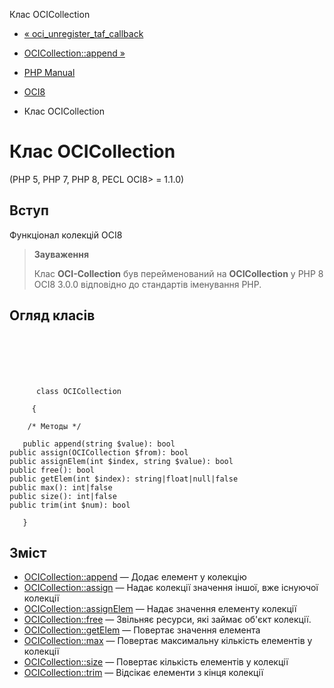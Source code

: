 Клас OCICollection

-   [« oci\_unregister\_taf\_callback](function.oci-unregister-taf-callback.html)
    
-   [OCICollection::append »](ocicollection.append.html)
    
-   [PHP Manual](index.html)
    
-   [OCI8](book.oci8.html)
    
-   Клас OCICollection
    

# Клас OCICollection

(PHP 5, PHP 7, PHP 8, PECL OCI8> = 1.1.0)

## Вступ

Функціонал колекцій OCI8

> **Зауваження**
> 
> Клас **OCI-Collection** був перейменований на **OCICollection** у PHP 8 OCI8 3.0.0 відповідно до стандартів іменування PHP.

## Огляд класів

```classsynopsis

     
    

    
     
      class OCICollection
     
     {

    /* Методы */
    
   public append(string $value): bool
public assign(OCICollection $from): bool
public assignElem(int $index, string $value): bool
public free(): bool
public getElem(int $index): string|float|null|false
public max(): int|false
public size(): int|false
public trim(int $num): bool

   }
```

## Зміст

-   [OCICollection::append](ocicollection.append.html) — Додає елемент у колекцію
-   [OCICollection::assign](ocicollection.assign.html) — Надає колекції значення іншої, вже існуючої колекції
-   [OCICollection::assignElem](ocicollection.assignelem.html) — Надає значення елементу колекції
-   [OCICollection::free](ocicollection.free.html) — Звільняє ресурси, які займає об'єкт колекції.
-   [OCICollection::getElem](ocicollection.getelem.html) — Повертає значення елемента
-   [OCICollection::max](ocicollection.max.html) — Повертає максимальну кількість елементів у колекції
-   [OCICollection::size](ocicollection.size.html) — Повертає кількість елементів у колекції
-   [OCICollection::trim](ocicollection.trim.html) — Відсікає елементи з кінця колекції